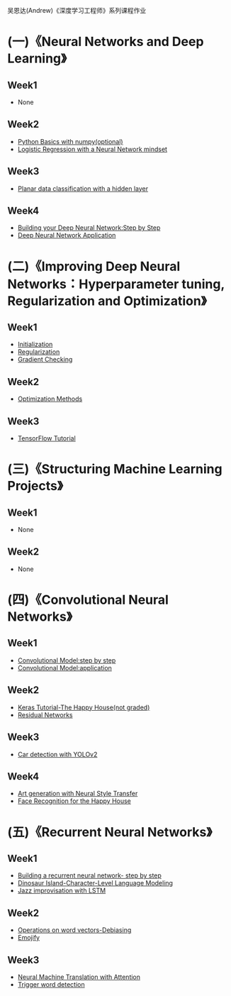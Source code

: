吴恩达(Andrew)《深度学习工程师》系列课程作业

# (一)《Neural Networks and Deep Learning》

## Week1
* None

## Week2
* [Python Basics with numpy(optional)](https://github.com/CaiquanLiu/DeepLearningHomework/blob/master/1-NeuralNetworksandDeepLearning/week2/PythonBasicswithNumpy-optionalAssignment.ipynb)
* [Logistic Regression with a Neural Network mindset](https://github.com/CaiquanLiu/DeepLearningHomework/blob/master/1-NeuralNetworksandDeepLearning/week2/Logistic%2BRegression%2Bwith%2Ba%2BNeural%2BNetwork%2Bmindset%2Bv5.ipynb)

## Week3
* [Planar data classification with a hidden layer](https://github.com/CaiquanLiu/DeepLearningHomework/blob/master/1-NeuralNetworksandDeepLearning/week3/Planar%2Bdata%2Bclassification%2Bwith%2Bone%2Bhidden%2Blayer%2Bv5.ipynb)

## Week4
* [Building your Deep Neural Network:Step by Step](https://github.com/CaiquanLiu/DeepLearningHomework/blob/master/1-NeuralNetworksandDeepLearning/week4/Building%2Byour%2BDeep%2BNeural%2BNetwork%2B-%2BStep%2Bby%2BStep%2Bv8.ipynb)
* [Deep Neural Network Application](https://github.com/CaiquanLiu/DeepLearningHomework/blob/master/1-NeuralNetworksandDeepLearning/week4/Deep%2BNeural%2BNetwork%2B-%2BApplication%2Bv8.ipynb)

# (二)《Improving Deep Neural Networks：Hyperparameter tuning, Regularization and Optimization》

## Week1
* [Initialization](https://github.com/CaiquanLiu/DeepLearningHomework/blob/master/2-ImprovingDeepNeuralNetworks/week1/Initialization.ipynb)
* [Regularization](https://github.com/CaiquanLiu/DeepLearningHomework/blob/master/2-ImprovingDeepNeuralNetworks/week1/Regularization%2B-%2Bv2.ipynb)
* [Gradient Checking](https://github.com/CaiquanLiu/DeepLearningHomework/blob/master/2-ImprovingDeepNeuralNetworks/week1/Gradient%2BChecking%2Bv1.ipynb)

## Week2
* [Optimization Methods](https://github.com/CaiquanLiu/DeepLearningHomework/blob/master/2-ImprovingDeepNeuralNetworks/week2/Optimization%2Bmethods.ipynb)

## Week3
* [TensorFlow Tutorial](https://github.com/CaiquanLiu/DeepLearningHomework/blob/master/2-ImprovingDeepNeuralNetworks/week3/Tensorflow%2BTutorial.ipynb)

# (三)《Structuring Machine Learning Projects》

## Week1
* None

## Week2 
* None

# (四)《Convolutional Neural Networks》

## Week1
* [Convolutional Model:step by step](https://github.com/CaiquanLiu/DeepLearningHomework/blob/master/4-ConvolutionalNeuralNetworks/week1/Convolution%2Bmodel%2B-%2BStep%2Bby%2BStep%2B-%2Bv2.ipynb)
* [Convolutional Model:application](https://github.com/CaiquanLiu/DeepLearningHomework/blob/master/4-ConvolutionalNeuralNetworks/week1/Convolution%2Bmodel%2B-%2BApplication%2B-%2Bv1.ipynb)
## Week2
* [Keras Tutorial-The Happy House(not graded)](https://github.com/CaiquanLiu/DeepLearningHomework/blob/master/4-ConvolutionalNeuralNetworks/week2/Keras%2B-%2BTutorial%2B-%2BHappy%2BHouse%2Bv2.ipynb)
* [Residual Networks](https://github.com/CaiquanLiu/DeepLearningHomework/blob/master/4-ConvolutionalNeuralNetworks/week2/Residual%2BNetworks%2B-%2Bv2.ipynb)
## Week3
* [Car detection with YOLOv2](https://github.com/CaiquanLiu/DeepLearningHomework/blob/master/4-ConvolutionalNeuralNetworks/week3/Autonomous%2Bdriving%2Bapplication%2B-%2BCar%2Bdetection%2B-%2Bv3.ipynb)
## Week4
* [Art generation with Neural Style Transfer](https://github.com/CaiquanLiu/DeepLearningHomework/blob/master/4-ConvolutionalNeuralNetworks/week4/Art%2BGeneration%2Bwith%2BNeural%2BStyle%2BTransfer%2B-%2Bv2.ipynb)
* [Face Recognition for the Happy House](https://github.com/CaiquanLiu/DeepLearningHomework/blob/master/4-ConvolutionalNeuralNetworks/week4/Face%2BRecognition%2Bfor%2Bthe%2BHappy%2BHouse%2B-%2Bv3.ipynb)

# (五)《Recurrent Neural Networks》

## Week1
* [Building a recurrent neural network- step by step](https://github.com/CaiquanLiu/DeepLearningHomework/blob/master/5-RecurrentNeuralNetworks/week1/Building%2Ba%2BRecurrent%2BNeural%2BNetwork%2B-%2BStep%2Bby%2BStep%2B-%2Bv3.ipynb)
* [Dinosaur Island-Character-Level Language Modeling](https://github.com/CaiquanLiu/DeepLearningHomework/blob/master/5-RecurrentNeuralNetworks/week1/Dinosaurus%2BIsland%2B--%2BCharacter%2Blevel%2Blanguage%2Bmodel%2Bfinal%2B-%2Bv3.ipynb)
* [Jazz improvisation with LSTM](https://github.com/CaiquanLiu/DeepLearningHomework/blob/master/5-RecurrentNeuralNetworks/week1/Improvise%2Ba%2BJazz%2BSolo%2Bwith%2Ban%2BLSTM%2BNetwork%2B-%2Bv3.ipynb)

## Week2
* [Operations on word vectors-Debiasing](https://github.com/CaiquanLiu/DeepLearningHomework/blob/master/5-RecurrentNeuralNetworks/week2/Operations%2Bon%2Bword%2Bvectors%2B-%2Bv2.ipynb)
* [Emojify](https://github.com/CaiquanLiu/DeepLearningHomework/blob/master/5-RecurrentNeuralNetworks/week2/Emojify%2B-%2Bv2.ipynb)

## Week3
* [Neural Machine Translation with Attention](https://github.com/CaiquanLiu/DeepLearningHomework/blob/master/5-RecurrentNeuralNetworks/week3/Neural%2Bmachine%2Btranslation%2Bwith%2Battention%2B-%2Bv4.ipynb)
* [Trigger word detection](https://github.com/CaiquanLiu/DeepLearningHomework/blob/master/5-RecurrentNeuralNetworks/week3/Trigger%2Bword%2Bdetection%2B-%2Bv1.ipynb)


